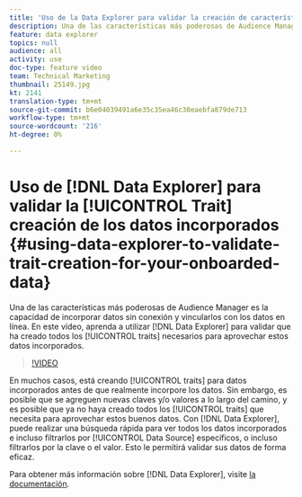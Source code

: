 ```yaml
---
title: 'Uso de la Data Explorer para validar la creación de características para los datos incorporados '
description: Una de las características más poderosas de Audience Manager es la capacidad de incorporar datos sin conexión y vincularlos con los datos en línea. En este vídeo, aprenda a utilizar la Data Explorer para validar que ha creado todas las características necesarias para aprovechar estos datos incorporados.
feature: data explorer
topics: null
audience: all
activity: use
doc-type: feature video
team: Technical Marketing
thumbnail: 25149.jpg
kt: 2141
translation-type: tm+mt
source-git-commit: b6e04039491a6e35c35ea46c38eaebfa879de713
workflow-type: tm+mt
source-wordcount: '216'
ht-degree: 0%

---
```



# Uso de [!DNL Data Explorer] para validar la [!UICONTROL Trait] creación de los datos incorporados {#using-data-explorer-to-validate-trait-creation-for-your-onboarded-data}

Una de las características más poderosas de Audience Manager es la capacidad de incorporar datos sin conexión y vincularlos con los datos en línea. En este vídeo, aprenda a utilizar [!DNL Data Explorer] para validar que ha creado todos los [!UICONTROL traits] necesarios para aprovechar estos datos incorporados.

>[!VIDEO](https://video.tv.adobe.com/v/25149/?quality=12)

En muchos casos, está creando [!UICONTROL traits] para datos incorporados antes de que realmente incorpore los datos. Sin embargo, es posible que se agreguen nuevas claves y/o valores a lo largo del camino, y es posible que ya no haya creado todos los [!UICONTROL traits] que necesita para aprovechar estos buenos datos. Con [!DNL Data Explorer], puede realizar una búsqueda rápida para ver todos los datos incorporados e incluso filtrarlos por [!UICONTROL Data Source] específicos, o incluso filtrarlos por la clave o el valor. Esto le permitirá validar sus datos de forma eficaz.

Para obtener más información sobre [!DNL Data Explorer], visite [la documentación](https://experiencecloud.adobe.com/resources/help/en_US/aam/data-explorer.html).